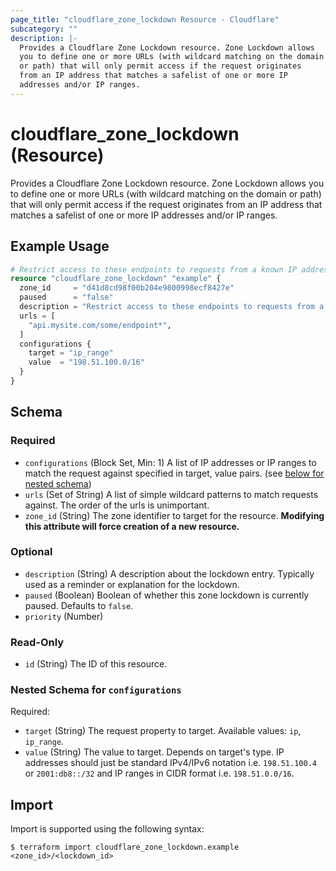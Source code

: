 ```yaml
---
page_title: "cloudflare_zone_lockdown Resource - Cloudflare"
subcategory: ""
description: |-
  Provides a Cloudflare Zone Lockdown resource. Zone Lockdown allows
  you to define one or more URLs (with wildcard matching on the domain
  or path) that will only permit access if the request originates
  from an IP address that matches a safelist of one or more IP
  addresses and/or IP ranges.
---
```


# cloudflare_zone_lockdown (Resource)

Provides a Cloudflare Zone Lockdown resource. Zone Lockdown allows
you to define one or more URLs (with wildcard matching on the domain
or path) that will only permit access if the request originates
from an IP address that matches a safelist of one or more IP
addresses and/or IP ranges.

## Example Usage

```terraform
# Restrict access to these endpoints to requests from a known IP address range.
resource "cloudflare_zone_lockdown" "example" {
  zone_id     = "d41d8cd98f00b204e9800998ecf8427e"
  paused      = "false"
  description = "Restrict access to these endpoints to requests from a known IP address range"
  urls = [
    "api.mysite.com/some/endpoint*",
  ]
  configurations {
    target = "ip_range"
    value  = "198.51.100.0/16"
  }
}
```
<!-- schema generated by tfplugindocs -->
## Schema

### Required

- `configurations` (Block Set, Min: 1) A list of IP addresses or IP ranges to match the request against specified in target, value pairs. (see [below for nested schema](#nestedblock--configurations))
- `urls` (Set of String) A list of simple wildcard patterns to match requests against. The order of the urls is unimportant.
- `zone_id` (String) The zone identifier to target for the resource. **Modifying this attribute will force creation of a new resource.**

### Optional

- `description` (String) A description about the lockdown entry. Typically used as a reminder or explanation for the lockdown.
- `paused` (Boolean) Boolean of whether this zone lockdown is currently paused. Defaults to `false`.
- `priority` (Number)

### Read-Only

- `id` (String) The ID of this resource.

<a id="nestedblock--configurations"></a>
### Nested Schema for `configurations`

Required:

- `target` (String) The request property to target. Available values: `ip`, `ip_range`.
- `value` (String) The value to target. Depends on target's type. IP addresses should just be standard IPv4/IPv6 notation i.e. `198.51.100.4` or `2001:db8::/32` and IP ranges in CIDR format i.e. `198.51.0.0/16`.

## Import

Import is supported using the following syntax:

```shell
$ terraform import cloudflare_zone_lockdown.example <zone_id>/<lockdown_id>
```
